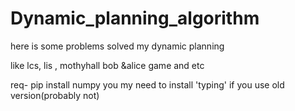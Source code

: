 # Dynamic_planning_algorithm


here is some problems solved my dynamic planning

like lcs, lis , mothyhall bob  &alice game and etc


req-
pip install numpy
you my need to install 'typing' if you use old version(probably not)
